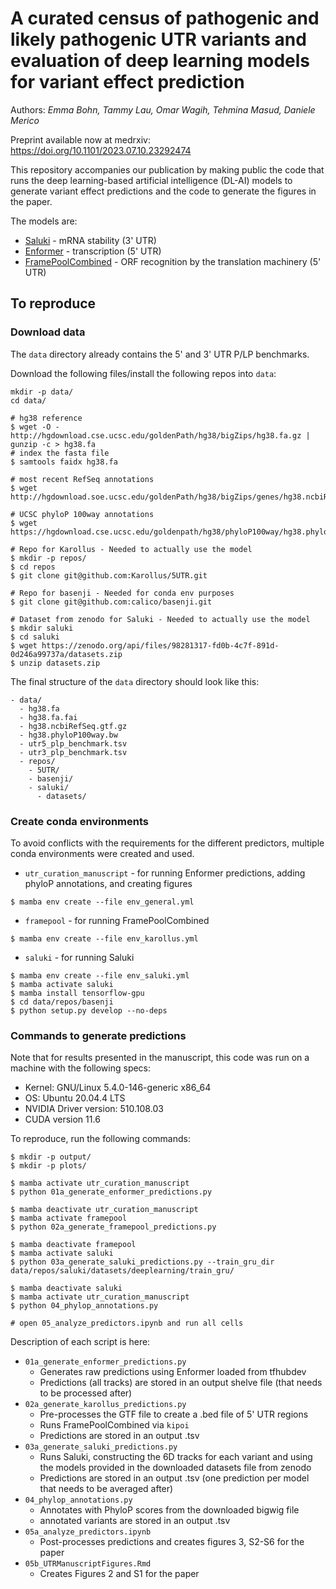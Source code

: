 # A curated census of pathogenic and likely pathogenic UTR variants and evaluation of deep learning models for variant effect prediction

Authors: *Emma Bohn, Tammy Lau, Omar Wagih, Tehmina Masud, Daniele Merico*

Preprint available now at medrxiv: https://doi.org/10.1101/2023.07.10.23292474

This repository accompanies our publication by making public the code that runs the
deep learning-based artificial intelligence (DL-AI) models to generate variant effect predictions
and the code to generate the figures in the paper.

The models are:

* [Saluki](https://genomebiology.biomedcentral.com/articles/10.1186/s13059-022-02811-x) - mRNA stability (3' UTR)
* [Enformer](https://www.nature.com/articles/s41592-021-01252-x) - transcription (5' UTR)
* [FramePoolCombined](https://journals.plos.org/ploscompbiol/article?id=10.1371/journal.pcbi.1008982) - ORF recognition by the translation machinery  (5' UTR)


## To reproduce

### Download data

The `data` directory already contains the 5' and 3' UTR P/LP benchmarks.

Download the following files/install the following repos into `data`:

```
mkdir -p data/
cd data/

# hg38 reference
$ wget -O - http://hgdownload.cse.ucsc.edu/goldenPath/hg38/bigZips/hg38.fa.gz | gunzip -c > hg38.fa
# index the fasta file
$ samtools faidx hg38.fa

# most recent RefSeq annotations
$ wget http://hgdownload.soe.ucsc.edu/goldenPath/hg38/bigZips/genes/hg38.ncbiRefSeq.gtf.gz

# UCSC phyloP 100way annotations
$ wget https://hgdownload.cse.ucsc.edu/goldenpath/hg38/phyloP100way/hg38.phyloP100way.bw

# Repo for Karollus - Needed to actually use the model
$ mkdir -p repos/
$ cd repos
$ git clone git@github.com:Karollus/5UTR.git

# Repo for basenji - Needed for conda env purposes
$ git clone git@github.com:calico/basenji.git

# Dataset from zenodo for Saluki - Needed to actually use the model
$ mkdir saluki
$ cd saluki
$ wget https://zenodo.org/api/files/98281317-fd0b-4c7f-891d-0d246a99737a/datasets.zip
$ unzip datasets.zip

```

The final structure of the `data` directory should look like this:

```
- data/
  - hg38.fa
  - hg38.fa.fai
  - hg38.ncbiRefSeq.gtf.gz
  - hg38.phyloP100way.bw
  - utr5_plp_benchmark.tsv
  - utr3_plp_benchmark.tsv
  - repos/
    - 5UTR/
    - basenji/
    - saluki/
      - datasets/
```

### Create conda environments

To avoid conflicts with the requirements for the different predictors, multiple
conda environments were created and used.

* `utr_curation_manuscript` - for running Enformer predictions, adding phyloP annotations, and creating figures
```
$ mamba env create --file env_general.yml
```

* `framepool` - for running FramePoolCombined
```
$ mamba env create --file env_karollus.yml
```

* `saluki` - for running Saluki
```
$ mamba env create --file env_saluki.yml
$ mamba activate saluki
$ mamba install tensorflow-gpu
$ cd data/repos/basenji
$ python setup.py develop --no-deps
```

### Commands to generate predictions

Note that for results presented in the manuscript, this code was run on a machine with the following specs:

* Kernel: GNU/Linux 5.4.0-146-generic x86_64
* OS: Ubuntu 20.04.4 LTS
* NVIDIA Driver version: 510.108.03
* CUDA version 11.6

To reproduce, run the following commands:

```
$ mkdir -p output/
$ mkdir -p plots/

$ mamba activate utr_curation_manuscript
$ python 01a_generate_enformer_predictions.py

$ mamba deactivate utr_curation_manuscript
$ mamba activate framepool
$ python 02a_generate_framepool_predictions.py

$ mamba deactivate framepool
$ mamba activate saluki
$ python 03a_generate_saluki_predictions.py --train_gru_dir data/repos/saluki/datasets/deeplearning/train_gru/

$ mamba deactivate saluki
$ mamba activate utr_curation_manuscript
$ python 04_phylop_annotations.py

# open 05_analyze_predictors.ipynb and run all cells
```

Description of each script is here:

* `01a_generate_enformer_predictions.py`
  * Generates raw predictions using Enformer loaded from tfhubdev
  * Predictions (all tracks) are stored in an output shelve file (that needs to be processed after)
* `02a_generate_karollus_predictions.py`
  * Pre-processes the GTF file to create a .bed file of 5' UTR regions
  * Runs FramePoolCombined via `kipoi`
  * Predictions are stored in an output .tsv
* `03a_generate_saluki_predictions.py`
  * Runs Saluki, constructing the 6D tracks for each variant and using the models provided
  in the downloaded datasets file from zenodo
  * Predictions are stored in an output .tsv (one prediction per model that needs to be averaged after)
* `04_phylop_annotations.py`
  * Annotates with PhyloP scores from the downloaded bigwig file
  * annotated variants are stored in an output .tsv
* `05a_analyze_predictors.ipynb`
  * Post-processes predictions and creates figures 3, S2-S6 for the paper
* `05b_UTRManuscriptFigures.Rmd`
  * Creates Figures 2 and S1 for the paper
